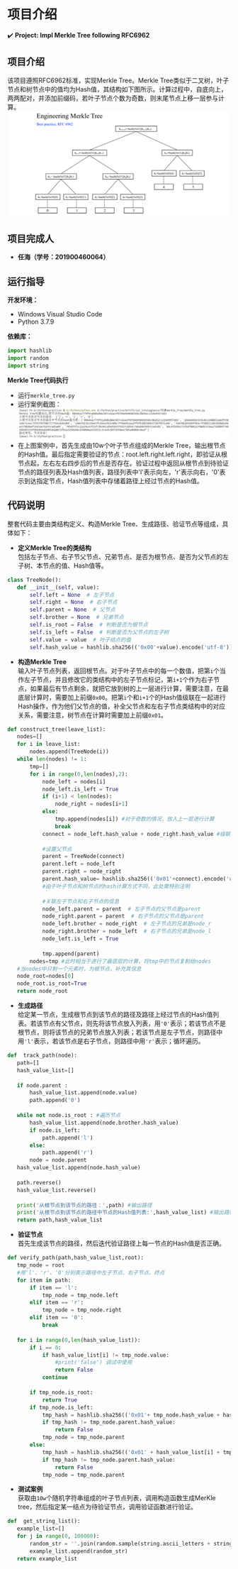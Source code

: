 项目介绍
===
:heavy_check_mark: **Project: Impl Merkle Tree following RFC6962**  
## 项目介绍  
该项目遵照RFC6962标准，实现Merkle Tree。Merkle Tree类似于二叉树，叶子节点和树节点中的值均为Hash值，其结构如下图所示。计算过程中，自底向上，两两配对，并添加前缀码，若叶子节点个数为奇数，则末尾节点上移一层参与计算。
 ![20220729204845](images/20220729204845.png)  
 ## 项目完成人
 * **任海（学号：201900460064）**  
 ## 运行指导 
 **开发环境：** 
 * Windows Visual Studio Code  
 * Python 3.7.9  
 
  **依赖库：**  
 ```Python
import hashlib
import random
import string
 ```
 **Merkle Tree代码执行**  
 * 运行`merkle_tree.py`
 * 运行案例截图：
  ![20220729205653](images/20220729205653.png)  
 * 在上图案例中，首先生成由10w个叶子节点组成的Merkle Tree，输出根节点的Hash值。最后指定需要验证的节点：root.left.right.left.right，即验证从根节点起，左右左右四步后的节点是否存在。验证过程中返回从根节点到待验证节点的路径列表及Hash值列表，路径列表中'l'表示向左，'r'表示向右，'0'表示到达指定节点，Hash值列表中存储着路径上经过节点的Hash值。
  
 ## 代码说明
 整套代码主要由类结构定义、构造Merkle Tree、生成路径、验证节点等组成，具体如下：
 * **定义Merkle Tree的类结构**  
 包括左子节点、右子节父节点、兄弟节点、是否为根节点、是否为父节点的左子树、本节点的值、Hash值等。
 ```Python
 class TreeNode():
    def __init__(self, value):
        self.left = None  # 左子节点
        self.right = None  # 右子节点
        self.parent = None  # 父节点
        self.brother = None  # 兄弟节点
        self.is_root = False  # 判断是否为根节点
        self.is_left = False  # 判断是否为父节点的左子树
        self.value = value  # 叶子结点的值
        self.hash_value = hashlib.sha256(('0x00'+value).encode('utf-8')).hexdigest()  # 叶子节点的hash值
 ```
 * **构造Merkle Tree**  
 输入叶子节点列表，返回根节点。对于叶子节点中的每一个数值，把第`i`个当作左子节点，并且修改它的类结构中的左子节点标记，第`i+1`个作为右子节点，如果最后有节点剩余，就把它放到树的上一层进行计算，需要注意，在最底层计算时，需要加上前缀`0x00`。把第`i`个和`i+1`个的Hash值级联在一起进行Hash操作，作为他们父节点的值，补全父节点和左右子节点类结构中的对应关系，需要注意，树节点在计算时需要加上前缀`0x01`。
 ```Python
 def construct_tree(leave_list):
    nodes=[]
    for i in leave_list:
        nodes.append(TreeNode(i))
    while len(nodes) != 1:
        tmp=[]
        for i in range(0,len(nodes),2):
            node_left = nodes[i]
            node_left.is_left = True
            if (i+1) < len(nodes):
                node_right = nodes[i+1]
            else:
                tmp.append(nodes[i]) #对于奇数的情况，放入上一层进行计算
                break
            connect = node_left.hash_value + node_right.hash_value #级联，用于计算父节点

            #设置父节点
            parent = TreeNode(connect)
            parent.left = node_left
            parent.right = node_right
            parent.hash_value= hashlib.sha256(('0x01'+connect).encode('utf-8')).hexdigest() 
            #由于叶子节点和树节点的hash计算方式不同，此处需特别注明

            #关联左子节点和右子节点的信息
            node_left.parent = parent  # 左子节点的父节点是parent
            node_right.parent = parent  # 右子节点的父节点是parent
            node_left.brother = node_right  # 左子节点的兄弟是node_r
            node_right.brother = node_left  # 右子节点的兄弟是node_l
            node_left.is_left = True

            tmp.append(parent)
        nodes=tmp #此时相当于进行了最底层的计算，将tmp中的节点复制给nodes
    #当nodes中只剩一个元素时，为根节点，补充其信息
    node_root=nodes[0]
    node_root.is_root=True
    return node_root
 ```
 * **生成路径**  
 给定某一节点，生成根节点到该节点的路径及路径上经过节点的Hash值列表。若该节点有父节点，则先将该节点放入列表，用`'0'`表示；若该节点不是根节点，则将该节点的兄弟节点放入列表；若该节点是左子节点，则路径中用`'l'`表示，若该节点是右子节点，则路径中用`'r'`表示；循环遍历。
 ```Python
 def  track_path(node):
    path=[]
    hash_value_list=[]

    if node.parent :
        hash_value_list.append(node.value)
        path.append('0')
    
    while not node.is_root : #遍历节点
        hash_value_list.append(node.brother.hash_value)
        if node.is_left:
            path.append('l')
        else:
            path.append('r')
        node = node.parent
    hash_value_list.append(node.hash_value)

    path.reverse()
    hash_value_list.reverse()

    print('从根节点到该节点的路径：',path) #输出路径
    print('从根节点到该节点的路径中节点的Hash值列表:',hash_value_list) #输出路径上节点的Hash值
    return path,hash_value_list
 ```
 * **验证节点**  
 首先生成该节点的路径，然后迭代验证路径上每一节点的Hash值是否正确。
 ```Python
 def verify_path(path,hash_value_list,root):
    tmp_node = root
    #用'l'、'r'、'0'分别表示路径中左子节点、右子节点、终点
    for item in path:
        if item == 'l':
            tmp_node = tmp_node.left
        elif item == 'r':
            tmp_node = tmp_node.right
        elif item == '0':
            break
    
    for i in range(0,len(hash_value_list)):
        if i == 0:
            if hash_value_list[i] != tmp_node.value:
                #print('false') 调试中使用
                return False
            continue

        if tmp_node.is_root:
            return True
        if tmp_node.is_left:
            tmp_hash = hashlib.sha256(('0x01'+ tmp_node.hash_value + hash_value_list[i]).encode('utf-8')).hexdigest()
            if tmp_hash != tmp_node.parent.hash_value:
                return False
            tmp_node = tmp_node.parent
        else:
            tmp_hash = hashlib.sha256(('0x01' + hash_value_list[i] + tmp_node.hash_value).encode('utf-8')).hexdigest()
            if tmp_hash != tmp_node.parent.hash_value:
                return False
            tmp_node = tmp_node.parent
 ```
 * **测试案例**  
 获取由`10w`个随机字符串组成的叶子节点列表，调用构造函数生成MerKle tree，然后指定某一结点为待验证节点，调用验证函数进行验证。
 ```Python
 def  get_string_list():
    example_list=[]
    for j in range(0, 100000):
        random_str = ''.join(random.sample(string.ascii_letters + string.digits, 10))# 生成长度为10的随机字符
        example_list.append(random_str)
    return example_list
```
 

